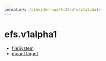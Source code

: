 ```yaml
---
permalink: /provider-aws/0.22/efs/v1alpha1/
---
```


# efs.v1alpha1



* [fileSystem](fileSystem.md)
* [mountTarget](mountTarget.md)